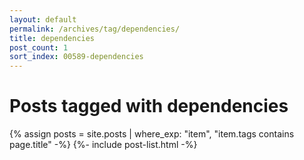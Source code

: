 ```yaml
---
layout: default
permalink: /archives/tag/dependencies/
title: dependencies
post_count: 1
sort_index: 00589-dependencies
---
```

<h1 class="page-heading">Posts tagged with dependencies</h1>
{% assign posts = site.posts | where_exp: "item", "item.tags contains page.title" -%}
{%- include post-list.html -%}
